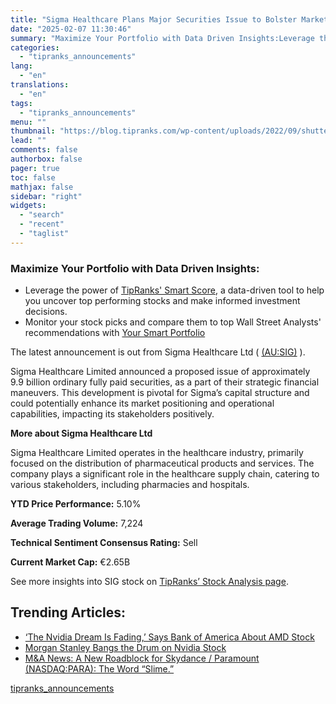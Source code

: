 ```yaml
---
title: "Sigma Healthcare Plans Major Securities Issue to Bolster Market Position"
date: "2025-02-07 11:30:46"
summary: "Maximize Your Portfolio with Data Driven Insights:Leverage the power of TipRanks' Smart Score, a data-driven tool to help you uncover top performing stocks and make informed investment decisions. Monitor your stock picks and compare them to top Wall Street Analysts' recommendations with Your Smart PortfolioThe latest announcement is out from..."
categories:
  - "tipranks_announcements"
lang:
  - "en"
translations:
  - "en"
tags:
  - "tipranks_announcements"
menu: ""
thumbnail: "https://blog.tipranks.com/wp-content/uploads/2022/09/shutterstock_2157214825-750x406.jpg"
lead: ""
comments: false
authorbox: false
pager: true
toc: false
mathjax: false
sidebar: "right"
widgets:
  - "search"
  - "recent"
  - "taglist"
---
```


### Maximize Your Portfolio with Data Driven Insights:

* Leverage the power of [TipRanks' Smart Score](https://www.tipranks.com/screener/top-smart-score-stocks), a data-driven tool to help you uncover top performing stocks and make informed investment decisions.
* Monitor your stock picks and compare them to top Wall Street Analysts' recommendations with  [Your Smart Portfolio](https://www.tipranks.com/smart-portfolio/holdings)

The latest announcement is out from Sigma Healthcare Ltd ( [(AU:SIG)](https://www.tipranks.com/stocks/au:sig) ).

Sigma Healthcare Limited announced a proposed issue of approximately 9.9 billion ordinary fully paid securities, as a part of their strategic financial maneuvers. This development is pivotal for Sigma’s capital structure and could potentially enhance its market positioning and operational capabilities, impacting its stakeholders positively.

**More about Sigma Healthcare Ltd**

Sigma Healthcare Limited operates in the healthcare industry, primarily focused on the distribution of pharmaceutical products and services. The company plays a significant role in the healthcare supply chain, catering to various stakeholders, including pharmacies and hospitals.

**YTD Price Performance:** 5.10%

**Average Trading Volume:** 7,224

**Technical Sentiment Consensus Rating:** Sell

**Current Market Cap:** €2.65B

See more insights into SIG stock on [TipRanks’ Stock Analysis page](https://www.tipranks.com/stocks/au:sig/stock-analysis).

Trending Articles:
------------------

* [‘The Nvidia Dream Is Fading,’ Says Bank of America About AMD Stock](https://www.tipranks.com/news/the-nvidia-dream-is-fading-says-bank-of-america-about-amd-stock)
* [Morgan Stanley Bangs the Drum on Nvidia Stock](https://www.tipranks.com/news/morgan-stanley-bangs-the-drum-on-nvidia-stock)
* [M&A News: A New Roadblock for Skydance / Paramount (NASDAQ:PARA): The Word “Slime.”](https://www.tipranks.com/news/ma-news-a-new-roadblock-for-skydance-paramount-nasdaqpara-the-word-slime)

[tipranks_announcements](https://www.tipranks.com/news/company-announcements/sigma-healthcare-plans-major-securities-issue-to-bolster-market-position)
